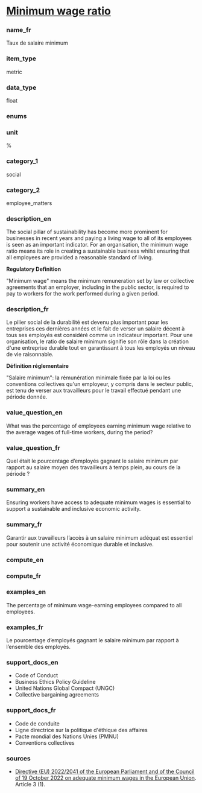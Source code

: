 
# [Minimum wage ratio](#minimum_wage_ratio_pct)

### name_fr

Taux de salaire minimum

### item_type

metric

### data_type

float

### enums



### unit

%

### category_1

social

### category_2

employee_matters

### description_en

The social pillar of sustainability has become more prominent for businesses in recent years and
paying a living wage to all of its employees is seen as an important indicator. For an organisation,
the minimum wage ratio means its role in creating a sustainable business whilst ensuring that all
employees are provided a reasonable standard of living.


**Regulatory Definition**

"Minimum wage" means the minimum remuneration set by law or collective agreements that an employer,
including in the public sector, is required to pay to workers for the work performed during a given
period.


### description_fr

Le pilier social de la durabilité est devenu plus important pour les entreprises ces dernières
années et le fait de verser un salaire décent à tous ses employés est considéré comme un indicateur
important. Pour une organisation, le ratio de salaire minimum signifie son rôle dans la création
d'une entreprise durable tout en garantissant à tous les employés un niveau de vie raisonnable.


**Définition réglementaire**

"Salaire minimum": la rémunération minimale fixée par la loi ou les conventions collectives
qu'un employeur, y compris dans le secteur public, est tenu de verser aux travailleurs pour le
travail effectué pendant une période donnée.


### value_question_en

What was the percentage of employees earning minimum wage relative to the average wages of
full-time workers, during the period?

### value_question_fr


Quel était le pourcentage d’employés gagnant le salaire minimum par rapport au salaire moyen des
travailleurs à temps plein, au cours de la période ?

### summary_en

Ensuring workers have access to adequate minimum wages is essential to support a sustainable and
inclusive economic activity.

### summary_fr

Garantir aux travailleurs l’accès à un salaire minimum adéquat est essentiel pour soutenir une
activité économique durable et inclusive.

### compute_en



### compute_fr



### examples_en

The percentage of minimum wage-earning employees compared to all employees.

### examples_fr

Le pourcentage d’employés gagnant le salaire minimum par rapport à l’ensemble des employés.

### support_docs_en

- Code of Conduct
- Business Ethics Policy Guideline
- United Nations Global Compact (UNGC)
- Collective bargaining agreements

### support_docs_fr

- Code de conduite
- Ligne directrice sur la politique d'éthique des affaires
- Pacte mondial des Nations Unies (PMNU)
- Conventions collectives

### sources

- [Directive (EU) 2022/2041 of the European Parliament and of the Council of 19 October 2022 on adequate minimum wages in the European Union](https://eur-lex.europa.eu/legal-content/EN/TXT/?uri=CELEX%3A32022L2041#PP2Contents).
Article 3 (1).
            